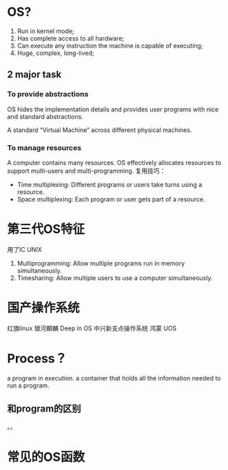 # OS?
1. Run in kernel mode;
2. Has complete access to all hardware;
3. Can execute any instruction the machine is capable of executing;
4. Huge, complex, long-lived;
## 2 major task
### To provide abstractions 
OS hides the implementation details and provides user programs with nice and standard abstractions.

A standard “Virtual Machine” across different physical machines.

### To manage resources
A computer contains many resources.
OS effectively allocates resources to support multi-users and multi-programming. 
复用技巧：
- Time multiplexing: Different programs or users take turns using a resource. 
-  Space multiplexing: Each program or user gets part of a resource.

# 第三代OS特征

用了IC UNIX
1. Multiprogramming: Allow multiple programs run in memory simultaneously.
2. Timesharing:  Allow multiple users to use a computer simultaneously. 

# 国产操作系统
红旗linux
银河麒麟
Deep in     OS
中兴新支点操作系统
鸿蒙
UOS

# Process？
a program in execution.
a container that holds all the information needed to run a program.

## 和program的区别
。。

# 常见的OS函数
